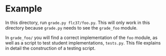 # Example

In this directory, run `grade.py flc37/foo.py`. This will only work in this directory because `grade.py` needs to see the `grade_foo` module.

In `grade_foo/` you will find a correct implementation of the `foo` module, as well as a script to test student implementations, `tests.py`. This file explains in detail the construction of a testing script.